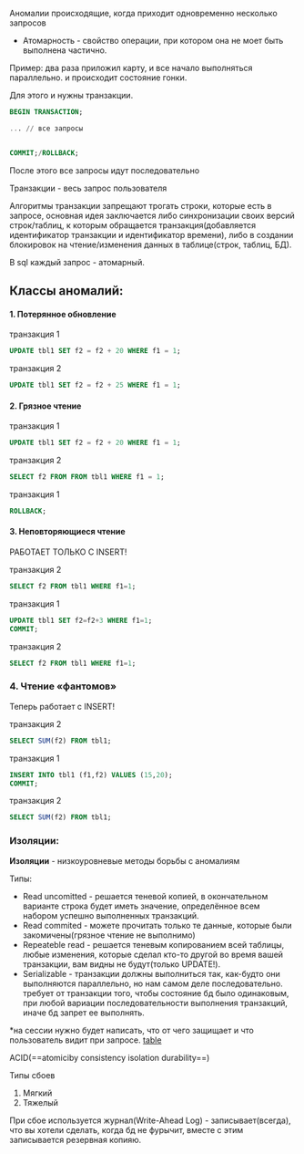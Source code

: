 Аномалии происходящие, когда приходит одновременно несколько запросов

- Атомарность - свойство операции,  при котором она не моет быть выполнена частично.

Пример: два раза приложил карту, и все начало выполняться параллельно. и происходит состояние гонки.

Для этого и нужны транзакции.

``` sql
BEGIN TRANSACTION;

... // все запросы


COMMIT;/ROLLBACK;
```

После этого все запросы идут последовательно

Транзакции - весь запрос пользователя

Алгоритмы транзакции запрещают трогать строки, которые есть в запросе, основная идея заключается либо синхронизации своих версий строк/таблиц, к которым обращается транзакция(добавляется идентификатор транзакции и идентификатор времени), либо в создании блокировок на чтение/изменения данных в таблице(строк, таблиц, БД).

В sql каждый запрос - атомарный.
## Классы аномалий:
#### 1. Потерянное обновление

транзакция 1
``` sql
UPDATE tbl1 SET f2 = f2 + 20 WHERE f1 = 1;
```

транзакция 2
``` sql
UPDATE tbl1 SET f2 = f2 + 25 WHERE f1 = 1;
```
#### 2. Грязное чтение

транзакция 1
``` sql
UPDATE tbl1 SET f2 = f2 + 20 WHERE f1 = 1;
```

транзакция 2
``` sql
SELECT f2 FROM FROM tbl1 WHERE f1 = 1;
```

транзакция 1
``` sql
ROLLBACK;
```
#### 3. Неповторяющиеся чтение

РАБОТАЕТ ТОЛЬКО С INSERT!

транзакция 2
``` sql
SELECT f2 FROM tbl1 WHERE f1=1;
```

транзакция 1
``` sql
UPDATE tbl1 SET f2=f2+3 WHERE f1=1;
COMMIT;
```

транзакция 2
``` sql
SELECT f2 FROM tbl1 WHERE f1=1;
```

### 4.  Чтение «фантомов»

Теперь работает с INSERT!

транзакция 2
``` sql
SELECT SUM(f2) FROM tbl1;
```

транзакция 1
``` sql
INSERT INTO tbl1 (f1,f2) VALUES (15,20);
COMMIT;
```

транзакция 2
``` sql
SELECT SUM(f2) FROM tbl1;
```

### Изоляции:

**Изоляции** - низкоуровневые методы борьбы с аномалиям

Типы:
- Read uncomitted - решается теневой копией, в окончательном варианте строка будет иметь значение, определённое всем набором успешно выполненных транзакций.
- Read commited - можете прочитать только те данные, которые были закомичены(грязное чтение не выполнимо)
- Repeateble read - решается теневым копированием всей таблицы, любые изменения, которые сделал кто-то другой во время вашей транзакции, вам видны не будут(только UPDATE!).
- Serializable - транзакции должны выполниться так, как-будто они выполняются параллельно, но нам самом деле последовательно.  требует от транзакции того, чтобы состояние бд было одинаковым, при любой вариации последовательности выполнения транзакций, иначе бд запрет ее выполнять.  

*на сессии нужно будет написать, что от чего защищает и что пользователь видит при запросе.
[table](photo/20241128163711.png)


ACID(==atomiciby consistency isolation durability==) 



Типы сбоев
1. Мягкий
2. Тяжелый

При сбое используется журнал(Write-Ahead Log) - записывает(всегда), что вы хотели сделать,  когда бд не фурычит, вместе с этим записывается резервная копияю.